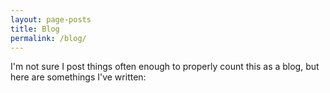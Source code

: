 ```yaml
---
layout: page-posts
title: Blog
permalink: /blog/
---
```


I'm not sure I post things often enough to properly count this as a blog, but here are somethings I've written:

